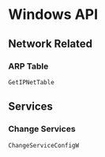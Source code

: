 # Windows API

## Network Related

### ARP Table
```
GetIPNetTable
```

## Services

### Change Services
```
ChangeServiceConfigW
```
